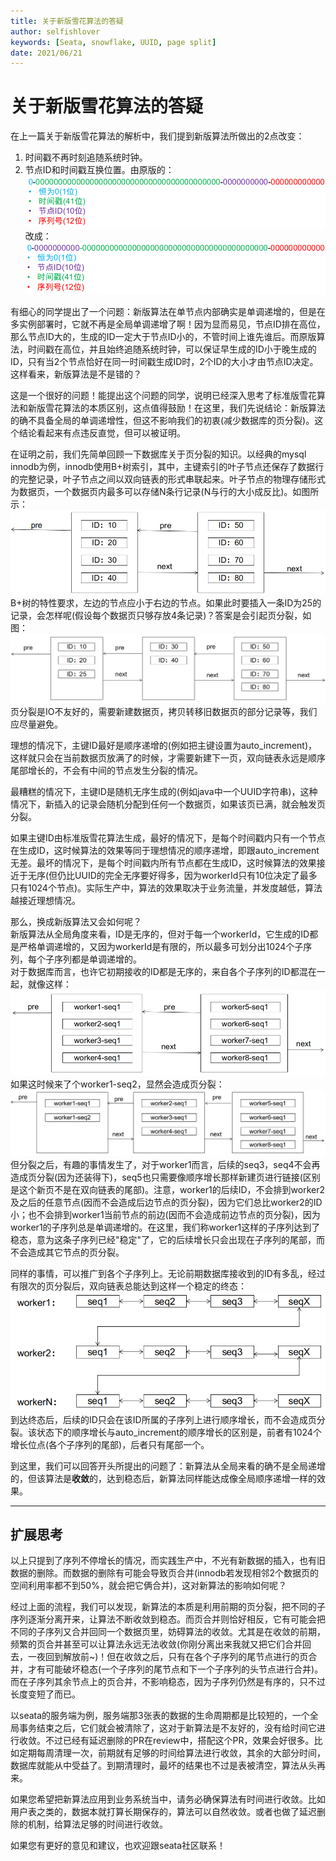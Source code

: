 ```yaml
---
title: 关于新版雪花算法的答疑
author: selfishlover
keywords: [Seata, snowflake, UUID, page split]
date: 2021/06/21
---
```


# 关于新版雪花算法的答疑

在上一篇关于新版雪花算法的解析中，我们提到新版算法所做出的2点改变：
1. 时间戳不再时刻追随系统时钟。
2. 节点ID和时间戳互换位置。由原版的：
![原版位分配策略](/img/blog/seata/uuid/before.png)
改成：
![改进版位分配策略](/img/blog/seata/uuid/after.png)

有细心的同学提出了一个问题：新版算法在单节点内部确实是单调递增的，但是在多实例部署时，它就不再是全局单调递增了啊！因为显而易见，节点ID排在高位，那么节点ID大的，生成的ID一定大于节点ID小的，不管时间上谁先谁后。而原版算法，时间戳在高位，并且始终追随系统时钟，可以保证早生成的ID小于晚生成的ID，只有当2个节点恰好在同一时间戳生成ID时，2个ID的大小才由节点ID决定。这样看来，新版算法是不是错的？

这是一个很好的问题！能提出这个问题的同学，说明已经深入思考了标准版雪花算法和新版雪花算法的本质区别，这点值得鼓励！在这里，我们先说结论：新版算法的确不具备全局的单调递增性，但这不影响我们的初衷(减少数据库的页分裂)。这个结论看起来有点违反直觉，但可以被证明。

在证明之前，我们先简单回顾一下数据库关于页分裂的知识。以经典的mysql innodb为例，innodb使用B+树索引，其中，主键索引的叶子节点还保存了数据行的完整记录，叶子节点之间以双向链表的形式串联起来。叶子节点的物理存储形式为数据页，一个数据页内最多可以存储N条行记录(N与行的大小成反比)。如图所示：
![数据页](/img/blog/seata/uuid/page1.png)  
B+树的特性要求，左边的节点应小于右边的节点。如果此时要插入一条ID为25的记录，会怎样呢(假设每个数据页只够存放4条记录)？答案是会引起页分裂，如图：
![页分裂](/img/blog/seata/uuid/page2.png)  
页分裂是IO不友好的，需要新建数据页，拷贝转移旧数据页的部分记录等，我们应尽量避免。

理想的情况下，主键ID最好是顺序递增的(例如把主键设置为auto_increment)，这样就只会在当前数据页放满了的时候，才需要新建下一页，双向链表永远是顺序尾部增长的，不会有中间的节点发生分裂的情况。

最糟糕的情况下，主键ID是随机无序生成的(例如java中一个UUID字符串)，这种情况下，新插入的记录会随机分配到任何一个数据页，如果该页已满，就会触发页分裂。

如果主键ID由标准版雪花算法生成，最好的情况下，是每个时间戳内只有一个节点在生成ID，这时候算法的效果等同于理想情况的顺序递增，即跟auto_increment无差。最坏的情况下，是每个时间戳内所有节点都在生成ID，这时候算法的效果接近于无序(但仍比UUID的完全无序要好得多，因为workerId只有10位决定了最多只有1024个节点)。实际生产中，算法的效果取决于业务流量，并发度越低，算法越接近理想情况。

那么，换成新版算法又会如何呢？  
新版算法从全局角度来看，ID是无序的，但对于每一个workerId，它生成的ID都是严格单调递增的，又因为workerId是有限的，所以最多可划分出1024个子序列，每个子序列都是单调递增的。  
对于数据库而言，也许它初期接收的ID都是无序的，来自各个子序列的ID都混在一起，就像这样：
![初期](/img/blog/seata/uuid/page3.png)  
如果这时候来了个worker1-seq2，显然会造成页分裂：
![首次分裂](/img/blog/seata/uuid/page4.png)  
但分裂之后，有趣的事情发生了，对于worker1而言，后续的seq3，seq4不会再造成页分裂(因为还装得下)，seq5也只需要像顺序增长那样新建页进行链接(区别是这个新页不是在双向链表的尾部)。注意，worker1的后续ID，不会排到worker2及之后的任意节点(因而不会造成后边节点的页分裂)，因为它们总比worker2的ID小；也不会排到worker1当前节点的前边(因而不会造成前边节点的页分裂)，因为worker1的子序列总是单调递增的。在这里，我们称worker1这样的子序列达到了稳态，意为这条子序列已经"稳定"了，它的后续增长只会出现在子序列的尾部，而不会造成其它节点的页分裂。

同样的事情，可以推广到各个子序列上。无论前期数据库接收到的ID有多乱，经过有限次的页分裂后，双向链表总能达到这样一个稳定的终态：
![终态](/img/blog/seata/uuid/page5.png)  
到达终态后，后续的ID只会在该ID所属的子序列上进行顺序增长，而不会造成页分裂。该状态下的顺序增长与auto_increment的顺序增长的区别是，前者有1024个增长位点(各个子序列的尾部)，后者只有尾部一个。

到这里，我们可以回答开头所提出的问题了：新算法从全局来看的确不是全局递增的，但该算法是**收敛**的，达到稳态后，新算法同样能达成像全局顺序递增一样的效果。

***
## 扩展思考

以上只提到了序列不停增长的情况，而实践生产中，不光有新数据的插入，也有旧数据的删除。而数据的删除有可能会导致页合并(innodb若发现相邻2个数据页的空间利用率都不到50%，就会把它俩合并)，这对新算法的影响如何呢？

经过上面的流程，我们可以发现，新算法的本质是利用前期的页分裂，把不同的子序列逐渐分离开来，让算法不断收敛到稳态。而页合并则恰好相反，它有可能会把不同的子序列又合并回同一个数据页里，妨碍算法的收敛。尤其是在收敛的前期，频繁的页合并甚至可以让算法永远无法收敛(你刚分离出来我就又把它们合并回去，一夜回到解放前~)！但在收敛之后，只有在各个子序列的尾节点进行的页合并，才有可能破坏稳态(一个子序列的尾节点和下一个子序列的头节点进行合并)。而在子序列其余节点上的页合并，不影响稳态，因为子序列仍然是有序的，只不过长度变短了而已。

以seata的服务端为例，服务端那3张表的数据的生命周期都是比较短的，一个全局事务结束之后，它们就会被清除了，这对于新算法是不友好的，没有给时间它进行收敛。不过已经有延迟删除的PR在review中，搭配这个PR，效果会好很多。比如定期每周清理一次，前期就有足够的时间给算法进行收敛，其余的大部分时间，数据库就能从中受益了。到期清理时，最坏的结果也不过是表被清空，算法从头再来。

如果您希望把新算法应用到业务系统当中，请务必确保算法有时间进行收敛。比如用户表之类的，数据本就打算长期保存的，算法可以自然收敛。或者也做了延迟删除的机制，给算法足够的时间进行收敛。

如果您有更好的意见和建议，也欢迎跟seata社区联系！
